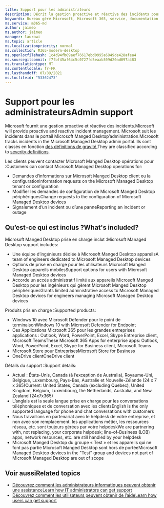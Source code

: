 ```yaml
---
title: Support pour les administrateurs
description: Décrit la gestion proactive et réactive des incidents pour Microsoft Manged Desktop.
keywords: Bureau géré Microsoft, Microsoft 365, service, documentation
ms.service: m365-md
author: jaimeo
ms.author: jaimeo
manager: laurawi
ms.topic: article
ms.localizationpriority: normal
ms.collection: M365-modern-desktop
ms.openlocfilehash: 1c4d94fb89aef76617ebd0995a6849de428afea4
ms.sourcegitcommit: f7fbf45af64c5c0727fd5eaab309d20ad097a483
ms.translationtype: MT
ms.contentlocale: fr-FR
ms.lasthandoff: 07/09/2021
ms.locfileid: "53362473"
---
```

# <a name="admin-support"></a><span data-ttu-id="4edac-104">Support pour les administrateurs</span><span class="sxs-lookup"><span data-stu-id="4edac-104">Admin support</span></span>

<span data-ttu-id="4edac-105">Microsoft fournit une gestion proactive et réactive des incidents.</span><span class="sxs-lookup"><span data-stu-id="4edac-105">Microsoft will provide proactive and reactive incident management.</span></span> <span data-ttu-id="4edac-106">Microsoft suit les incidents dans le portail Microsoft Manged Desktop’administration.</span><span class="sxs-lookup"><span data-stu-id="4edac-106">Microsoft tracks incidents in the Microsoft Managed Desktop admin portal.</span></span> <span data-ttu-id="4edac-107">Ils sont classés en fonction [des définitions de gravité.](../working-with-managed-desktop/admin-support.md#sev)</span><span class="sxs-lookup"><span data-stu-id="4edac-107">They are classified according to [severity definitions](../working-with-managed-desktop/admin-support.md#sev).</span></span>

<span data-ttu-id="4edac-108">Les clients peuvent contacter Microsoft Manged Desktop opérations pour :</span><span class="sxs-lookup"><span data-stu-id="4edac-108">Customers can contact Microsoft Managed Desktop operations for:</span></span>
- <span data-ttu-id="4edac-109">Demandes d’informations sur Microsoft Manged Desktop client ou la configuration</span><span class="sxs-lookup"><span data-stu-id="4edac-109">Information requests on the Microsoft Managed Desktop tenant or configuration</span></span>
- <span data-ttu-id="4edac-110">Modifier les demandes de configuration de Microsoft Manged Desktop périphériques</span><span class="sxs-lookup"><span data-stu-id="4edac-110">Change requests to the configuration of Microsoft Managed Desktop devices</span></span>
- <span data-ttu-id="4edac-111">Signalement d’un incident ou d’une panne</span><span class="sxs-lookup"><span data-stu-id="4edac-111">Reporting an incident or outage</span></span>

## <a name="whats-included"></a><span data-ttu-id="4edac-112">Qu’est-ce qui est inclus ?</span><span class="sxs-lookup"><span data-stu-id="4edac-112">What's included?</span></span>

<span data-ttu-id="4edac-113">Microsoft Manged Desktop prise en charge inclut :</span><span class="sxs-lookup"><span data-stu-id="4edac-113">Microsoft Managed Desktop support includes:</span></span>

- <span data-ttu-id="4edac-114">Une équipe d’ingénieurs dédiée à Microsoft Manged Desktop appareils</span><span class="sxs-lookup"><span data-stu-id="4edac-114">A team of engineers dedicated to Microsoft Managed Desktop devices</span></span>
- <span data-ttu-id="4edac-115">Options de prise en charge pour les utilisateurs Microsoft Manged Desktop appareils mobiles</span><span class="sxs-lookup"><span data-stu-id="4edac-115">Support options for users with Microsoft Managed Desktop devices</span></span>
- <span data-ttu-id="4edac-116">Accorde un accès administratif limité aux appareils Microsoft Manged Desktop pour les ingénieurs qui gèrent Microsoft Manged Desktop périphériques</span><span class="sxs-lookup"><span data-stu-id="4edac-116">Grants limited administrative access to Microsoft Managed Desktop devices for engineers managing Microsoft Managed Desktop devices</span></span> 

<span data-ttu-id="4edac-117">Produits pris en charge :</span><span class="sxs-lookup"><span data-stu-id="4edac-117">Supported products:</span></span>

- <span data-ttu-id="4edac-118">Windows 10 avec Microsoft Defender pour le point de terminaison</span><span class="sxs-lookup"><span data-stu-id="4edac-118">Windows 10 with Microsoft Defender for Endpoint</span></span>
- <span data-ttu-id="4edac-119">Ces Applications Microsoft 365 pour les grandes entreprises applications : Outlook, Word, PowerPoint, Excel, Skype Entreprise client, Microsoft Teams</span><span class="sxs-lookup"><span data-stu-id="4edac-119">These Microsoft 365 Apps for enterprise apps: Outlook, Word, PowerPoint, Excel, Skype for Business client, Microsoft Teams</span></span> 
- <span data-ttu-id="4edac-120">Microsoft Store pour Entreprises</span><span class="sxs-lookup"><span data-stu-id="4edac-120">Microsoft Store for Business</span></span> 
- <span data-ttu-id="4edac-121">OneDrive client</span><span class="sxs-lookup"><span data-stu-id="4edac-121">OneDrive client</span></span> 

<span data-ttu-id="4edac-122">Détails du support :</span><span class="sxs-lookup"><span data-stu-id="4edac-122">Support details:</span></span>

- <span data-ttu-id="4edac-123">Actuel : États-Unis, Canada (à l’exception de Australia), Royaume-Uni, Belgique, Luxembourg, Pays-Bas, Australie et Nouvelle-Zélande (24 x 7 x 365)</span><span class="sxs-lookup"><span data-stu-id="4edac-123">Current: United States, Canada (excluding Quebec), United Kingdom, Belgium, Luxembourg, the Netherlands, Australia, and New Zealand (24x7x365)</span></span> 
- <span data-ttu-id="4edac-124">L’anglais est la seule langue prise en charge pour les conversations téléphoniques et de conversation avec les clients</span><span class="sxs-lookup"><span data-stu-id="4edac-124">English is the only supported language for phone and chat conversations with customers</span></span> 
- <span data-ttu-id="4edac-125">Nous travaillons en partenariat avec le helpdesk de votre entreprise, et non avec son remplacement. les applications métier, les ressources réseau, etc. sont toujours gérées par votre helpdesk</span><span class="sxs-lookup"><span data-stu-id="4edac-125">We are partnering with, not replacing, your corporate helpdesk; line-of-Business (LOB) apps, network resources, etc. are still handled by your helpdesk</span></span> 
- <span data-ttu-id="4edac-126">Microsoft Manged Desktop du groupe « Test » et les appareils qui ne font pas partie Microsoft Manged Desktop sont hors de portée</span><span class="sxs-lookup"><span data-stu-id="4edac-126">Microsoft Managed Desktop devices in the "Test" group and devices not part of Microsoft Managed Desktop are out of scope</span></span> 


## <a name="related-topics"></a><span data-ttu-id="4edac-127">Voir aussi</span><span class="sxs-lookup"><span data-stu-id="4edac-127">Related topics</span></span>

- [<span data-ttu-id="4edac-128">Découvrez comment les administrateurs informatiques peuvent obtenir une assistance</span><span class="sxs-lookup"><span data-stu-id="4edac-128">Learn how IT administrators can get support</span></span>](../working-with-managed-desktop/admin-support.md)
- [<span data-ttu-id="4edac-129">Découvrez comment les utilisateurs peuvent obtenir de l’aide</span><span class="sxs-lookup"><span data-stu-id="4edac-129">Learn how users can get support</span></span>](../working-with-managed-desktop/end-user-support.md)

